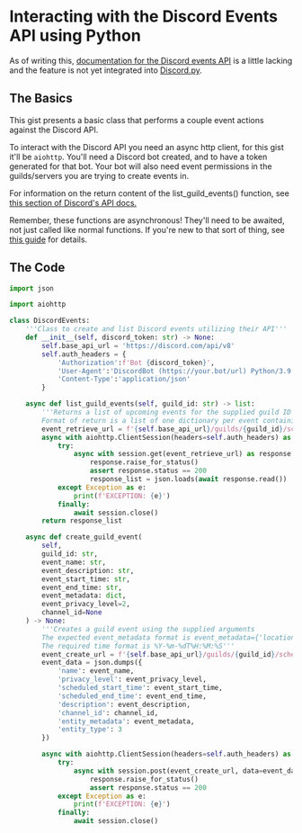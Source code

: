 # Interacting with the Discord Events API using Python

As of writing this, [documentation for the Discord events API](https://discord.com/developers/docs/resources/guild-scheduled-event) is a little lacking and the feature is not yet integrated into [Discord.py](https://discordpy.readthedocs.io/en/stable/).

## The Basics

This gist presents a basic class that performs a couple event actions against the Discord API.

To interact with the Discord API you need an async http client, for this gist it'll be `aiohttp`. You'll need a Discord bot created, and to have a token generated for that bot. Your bot will also need event permissions in the guilds/servers you are trying to create events in.

For information on the return content of the list_guild_events() function, see [this section of Discord's API docs.](https://discord.com/developers/docs/resources/guild-scheduled-event#list-scheduled-events-for-guild)

Remember, these functions are asynchronous! They'll need to be awaited, not just called like normal functions. If you're new to that sort of thing, see [this guide](https://realpython.com/async-io-python/) for details.

## The Code
```python
import json

import aiohttp

class DiscordEvents:
    '''Class to create and list Discord events utilizing their API'''
    def __init__(self, discord_token: str) -> None:
        self.base_api_url = 'https://discord.com/api/v8'
        self.auth_headers = {
            'Authorization':f'Bot {discord_token}',
            'User-Agent':'DiscordBot (https://your.bot/url) Python/3.9 aiohttp/3.8.1',
            'Content-Type':'application/json'
        }

    async def list_guild_events(self, guild_id: str) -> list:
        '''Returns a list of upcoming events for the supplied guild ID
        Format of return is a list of one dictionary per event containing information.'''
        event_retrieve_url = f'{self.base_api_url}/guilds/{guild_id}/scheduled-events'
        async with aiohttp.ClientSession(headers=self.auth_headers) as session:
            try:
                async with session.get(event_retrieve_url) as response:
                    response.raise_for_status()
                    assert response.status == 200
                    response_list = json.loads(await response.read())
            except Exception as e:
                print(f'EXCEPTION: {e}')
            finally:
                await session.close()
        return response_list

    async def create_guild_event(
        self,
        guild_id: str,
        event_name: str,
        event_description: str,
        event_start_time: str,
        event_end_time: str,
        event_metadata: dict,
        event_privacy_level=2,
        channel_id=None
    ) -> None:
        '''Creates a guild event using the supplied arguments
        The expected event_metadata format is event_metadata={'location': 'YOUR_LOCATION_NAME'}
        The required time format is %Y-%m-%dT%H:%M:%S'''
        event_create_url = f'{self.base_api_url}/guilds/{guild_id}/scheduled-events'
        event_data = json.dumps({
            'name': event_name,
            'privacy_level': event_privacy_level,
            'scheduled_start_time': event_start_time,
            'scheduled_end_time': event_end_time,
            'description': event_description,
            'channel_id': channel_id,
            'entity_metadata': event_metadata,
            'entity_type': 3
        })

        async with aiohttp.ClientSession(headers=self.auth_headers) as session:
            try:
                async with session.post(event_create_url, data=event_data) as response:
                    response.raise_for_status()
                    assert response.status == 200
            except Exception as e:
                print(f'EXCEPTION: {e}')
            finally:
                await session.close()

```